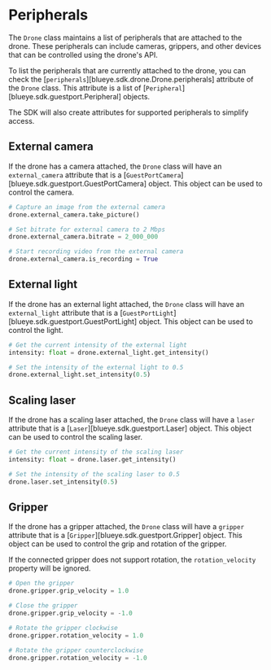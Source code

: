 # Peripherals

The `Drone` class maintains a list of peripherals that are attached to the drone. These peripherals can include cameras, grippers, and other devices that can be controlled using the drone's API.

To list the peripherals that are currently attached to the drone, you can check the [`peripherals`][blueye.sdk.drone.Drone.peripherals] attribute of the `Drone` class. This attribute is a list of [`Peripheral`][blueye.sdk.guestport.Peripheral] objects.

The SDK will also create attributes for supported peripherals to simplify access.

## External camera
If the drone has a camera attached, the `Drone` class will have an `external_camera` attribute that is a [`GuestPortCamera`][blueye.sdk.guestport.GuestPortCamera] object. This object can be used to control the camera.

```python
# Capture an image from the external camera
drone.external_camera.take_picture()

# Set bitrate for external camera to 2 Mbps
drone.external_camera.bitrate = 2_000_000

# Start recording video from the external camera
drone.external_camera.is_recording = True
```

## External light
If the drone has an external light attached, the `Drone` class will have an `external_light` attribute that is a [`GuestPortLight`][blueye.sdk.guestport.GuestPortLight] object. This object can be used to control the light.

```python
# Get the current intensity of the external light
intensity: float = drone.external_light.get_intensity()

# Set the intensity of the external light to 0.5
drone.external_light.set_intensity(0.5)
```

## Scaling laser
If the drone has a scaling laser attached, the `Drone` class will have a `laser` attribute that is a [`Laser`][blueye.sdk.guestport.Laser] object. This object can be used to control the scaling laser.

```python
# Get the current intensity of the scaling laser
intensity: float = drone.laser.get_intensity()

# Set the intensity of the scaling laser to 0.5
drone.laser.set_intensity(0.5)
```

## Gripper
If the drone has a gripper attached, the `Drone` class will have a `gripper` attribute that is a [`Gripper`][blueye.sdk.guestport.Gripper] object. This object can be used to control the grip and rotation of the gripper.

If the connected gripper does not support rotation, the `rotation_velocity` property will be ignored.

```python
# Open the gripper
drone.gripper.grip_velocity = 1.0

# Close the gripper
drone.gripper.grip_velocity = -1.0

# Rotate the gripper clockwise
drone.gripper.rotation_velocity = 1.0

# Rotate the gripper counterclockwise
drone.gripper.rotation_velocity = -1.0
```
